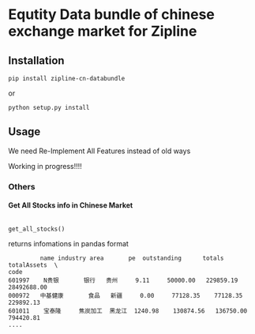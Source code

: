 Equtity Data bundle of chinese exchange market for Zipline
=======


Installation
-----

```
pip install zipline-cn-databundle
```
or

```
python setup.py install
```

Usage
----

We need Re-Implement All Features instead of old ways

Working in progress!!!!

### Others

#### Get All Stocks info in Chinese Market

```

get_all_stocks()

```

returns infomations in pandas format

```
         name industry area       pe  outstanding      totals  totalAssets  \
code
601997    N贵银       银行   贵州     9.11     50000.00   229859.19  28492688.00
000972   中基健康       食品   新疆     0.00     77128.35    77128.35    229892.13
601011    宝泰隆     焦炭加工  黑龙江  1240.98    130874.56   136750.00    794420.81
....
```